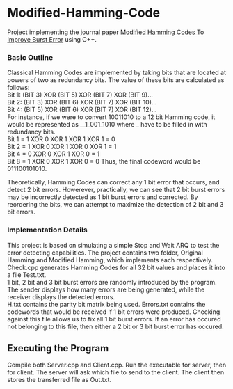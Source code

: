 # Modified-Hamming-Code

Project implementing the journal paper [Modified Hamming Codes To Improve Burst Error](http://ieeexplore.ieee.org/document/6821090/?reload=true) using C++.

### Basic Outline ###
Classical Hamming Codes are implemented by taking bits that are located at powers of two as redundancy bits.
The value of these bits are calculated as follows:  
Bit 1: (BIT 3) XOR (BIT 5) XOR (BIT 7) XOR (BIT 9)...  
Bit 2: (BIT 3) XOR (BIT 6) XOR (BIT 7) XOR (BIT 10)...  
Bit 4: (BIT 5) XOR (BIT 6) XOR (BIT 7) XOR (BIT 12)...  
For instance, if we were to convert 10011010 to a 12 bit Hamming code, it would be represented as __1_001_1010 where _ have to be filled in with redundancy bits.  
Bit 1 = 1 XOR 0 XOR 1 XOR 1 XOR 1 = 0  
Bit 2 = 1 XOR 0 XOR 1 XOR 0 XOR 1 = 1  
Bit 4 = 0 XOR 0 XOR 1 XOR 0       = 1  
Bit 8 = 1 XOR 0 XOR 1 XOR 0       = 0
Thus, the final codeword would be 011100101010.  

Theoretically, Hamming Codes can correct any 1 bit error that occurs, and detect 2 bit errors. Howerever, practically, we can see that 2 bit burst errors may be incorrectly detected as 1 bit burst errors and corrected. By reordering the bits, we can attempt to maximize the detection of 2 bit and 3 bit errors.

### Implementation Details ###
This project is based on simulating a simple Stop and Wait ARQ to test the error detecting capabilities. The project contains two folder, Original Hamming and Modified Hamming, which implements each respectively. Check.cpp generates Hamming Codes for all 32 bit values and places it into a file Test.txt.  
1 bit, 2 bit and 3 bit burst errors are randomly introduced by the program. The sender displays how many errors are being generated, while the receiver displays the detected errors.  
H.txt contains the parity bit matrix being used. Errors.txt contains the codewords that would be received if 1 bit errors were produced. Checking against this file allows us to fix all 1 bit burst errors. If an error has occured not belonging to this file, then either a 2 bit or 3 bit burst error has occured.  

## Executing the Program ###
Compile both Server.cpp and Client.cpp. Run the executable for server, then for client. The server will ask which file to send to the client. The client then stores the transferred file as Out.txt.
